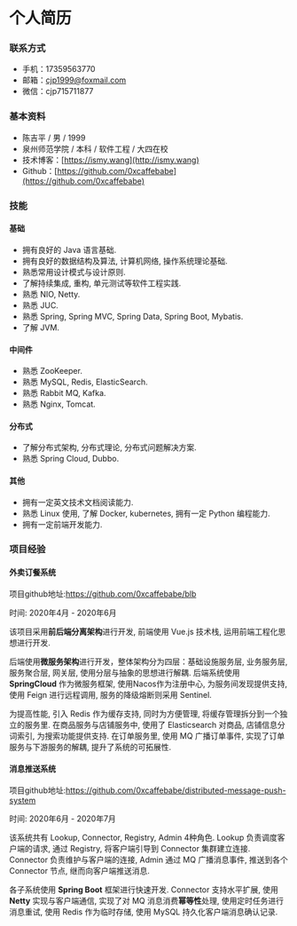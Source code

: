 # 个人简历

### 联系方式

- 手机：17359563770
- 邮箱：cjp1999@foxmail.com
- 微信：cjp715711877

### 基本资料

- 陈吉平 / 男 / 1999
- 泉州师范学院 / 本科 / 软件工程 / 大四在校
- 技术博客：[https://ismy.wang](http://ismy.wang)
- Github：[https://github.com/0xcaffebabe](https://github.com/0xcaffebabe)

### 技能

#### 基础

- 拥有良好的 Java 语言基础.
- 拥有良好的数据结构及算法, 计算机网络, 操作系统理论基础.
- 熟悉常用设计模式与设计原则.
- 了解持续集成, 重构, 单元测试等软件工程实践.
- 熟悉 NIO, Netty.
- 熟悉 JUC.
- 熟悉 Spring, Spring MVC, Spring Data, Spring Boot, Mybatis.
- 了解 JVM.

#### 中间件

- 熟悉 ZooKeeper.
- 熟悉 MySQL, Redis, ElasticSearch.
- 熟悉 Rabbit MQ, Kafka.
- 熟悉 Nginx, Tomcat.

#### 分布式

- 了解分布式架构, 分布式理论, 分布式问题解决方案.
- 熟悉 Spring Cloud, Dubbo.

#### 其他

- 拥有一定英文技术文档阅读能力.
- 熟悉 Linux 使用, 了解 Docker, kubernetes, 拥有一定 Python 编程能力.
- 拥有一定前端开发能力.

### 项目经验

#### 外卖订餐系统

项目github地址:<https://github.com/0xcaffebabe/blb>

时间: 2020年4月 - 2020年6月

该项目采用**前后端分离架构**进行开发, 前端使用 Vue.js 技术栈, 运用前端工程化思想进行开发.

后端使用**微服务架构**进行开发，整体架构分为四层：基础设施服务层, 业务服务层, 服务聚合层, 网关层, 使用分层与抽象的思想进行解耦.
后端系统使用 **SpringCloud** 作为微服务框架, 使用Nacos作为注册中心, 为服务间发现提供支持, 使用 Feign 进行远程调用, 服务的降级熔断则采用 Sentinel.

为提高性能, 引入 Redis 作为缓存支持, 同时为方便管理, 将缓存管理拆分到一个独立的服务里.
在商品服务与店铺服务中, 使用了 Elasticsearch 对商品, 店铺信息分词索引, 为搜索功能提供支持.
在订单服务里, 使用 MQ 广播订单事件, 实现了订单服务与下游服务的解耦, 提升了系统的可拓展性.

#### 消息推送系统

项目github地址:<https://github.com/0xcaffebabe/distributed-message-push-system>

时间: 2020年6月 - 2020年7月

该系统共有 Lookup, Connector, Registry, Admin 4种角色.
Lookup 负责调度客户端的请求, 通过 Registry, 将客户端引导到 Connector 集群建立连接. Connector 负责维护与客户端的连接, Admin 通过 MQ 广播消息事件, 推送到各个 Connector 节点, 继而向客户端推送消息.

各子系统使用 **Spring Boot** 框架进行快速开发.
Connector 支持水平扩展, 使用 **Netty** 实现与客户端通信, 实现了对 MQ 消息消费**幂等性**处理, 使用定时任务进行消息重试, 使用 Redis 作为临时存储, 使用 MySQL 持久化客户端消息确认记录.